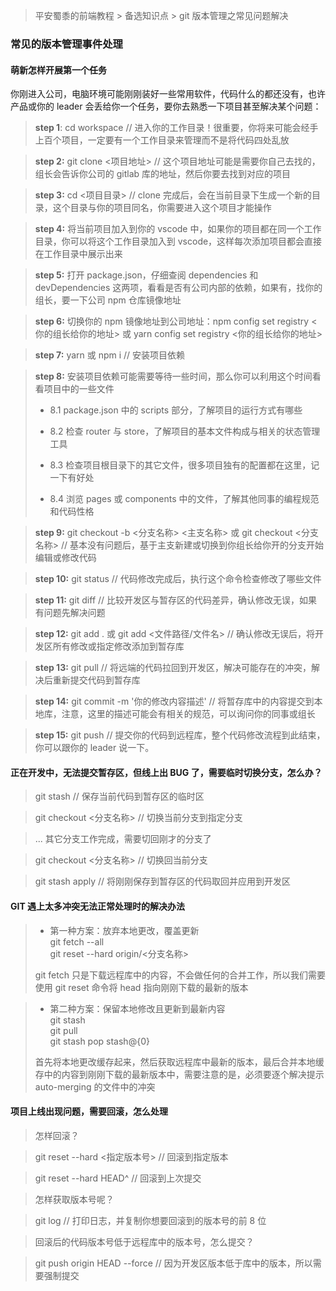 > 平安蜀黍的前端教程 > 备选知识点 > git 版本管理之常见问题解决

### 常见的版本管理事件处理

#### 萌新怎样开展第一个任务

你刚进入公司，电脑环境可能刚刚装好一些常用软件，代码什么的都还没有，也许产品或你的 leader 会丢给你一个任务，要你去熟悉一下项目甚至解决某个问题：

> **step 1**: cd workspace // 进入你的工作目录！很重要，你将来可能会经手上百个项目，一定要有一个工作目录来管理而不是将代码四处乱放

> **step 2:** git clone <项目地址> // 这个项目地址可能是需要你自己去找的，组长会告诉你公司的 gitlab 库的地址，然后你要去找到对应的项目

> **step 3:** cd <项目目录> // clone 完成后，会在当前目录下生成一个新的目录，这个目录与你的项目同名，你需要进入这个项目才能操作

> **step 4:** 将当前项目加入到你的 vscode 中，如果你的项目都在同一个工作目录，你可以将这个工作目录加入到 vscode，这样每次添加项目都会直接在工作目录中展示出来

> **step 5:** 打开 package.json，仔细查阅 dependencies 和 devDependencies 这两项，看看是否有公司内部的依赖，如果有，找你的组长，要一下公司 npm 仓库镜像地址

> **step 6:** 切换你的 npm 镜像地址到公司地址：npm config set registry <你的组长给你的地址> 或 yarn config set registry <你的组长给你的地址>

> **step 7:** yarn 或 npm i // 安装项目依赖

> **step 8:** 安装项目依赖可能需要等待一些时间，那么你可以利用这个时间看看项目中的一些文件
>
> - 8.1 package.json 中的 scripts 部分，了解项目的运行方式有哪些
>
> - 8.2 检查 router 与 store，了解项目的基本文件构成与相关的状态管理工具
>
> - 8.3 检查项目根目录下的其它文件，很多项目独有的配置都在这里，记一下有好处
>
> - 8.4 浏览 pages 或 components 中的文件，了解其他同事的编程规范和代码性格

> **step 9:** git checkout -b <分支名称> <主支名称> 或 git checkout <分支名称> // 基本没有问题后，基于主支新建或切换到你组长给你开的分支开始编辑或修改代码

> **step 10:** git status // 代码修改完成后，执行这个命令检查修改了哪些文件

> **step 11:** git diff // 比较开发区与暂存区的代码差异，确认修改无误，如果有问题先解决问题

> **step 12:** git add . 或 git add <文件路径/文件名> // 确认修改无误后，将开发区所有修改或指定修改添加到暂存库

> **step 13:** git pull // 将远端的代码拉回到开发区，解决可能存在的冲突，解决后重新提交代码到暂存库

> **step 14:** git commit -m '你的修改内容描述' // 将暂存库中的内容提交到本地库，注意，这里的描述可能会有相关的规范，可以询问你的同事或组长

> **step 15:** git push // 提交你的代码到远程库，整个代码修改流程到此结束，你可以跟你的 leader 说一下。

#### 正在开发中，无法提交暂存区，但线上出 BUG 了，需要临时切换分支，怎么办？

> git stash // 保存当前代码到暂存区的临时区

> git checkout <分支名称> // 切换当前分支到指定分支

> ... 其它分支工作完成，需要切回刚才的分支了

> git checkout <分支名称> // 切换回当前分支

> git stash apply // 将刚刚保存到暂存区的代码取回并应用到开发区

#### GIT 遇上太多冲突无法正常处理时的解决办法

> - 第一种方案：放弃本地更改，覆盖更新  
>   git fetch --all  
>   git reset --hard origin/<分支名称>
>
> git fetch 只是下载远程库中的内容，不会做任何的合并工作，所以我们需要使用 git reset 命令将 head 指向刚刚下载的最新的版本

> - 第二种方案：保留本地修改且更新到最新内容  
>   git stash  
>   git pull  
>   git stash pop stash@{0}
>
> 首先将本地更改缓存起来，然后获取远程库中最新的版本，最后合并本地缓存中的内容到刚刚下载的最新版本中，需要注意的是，必须要逐个解决提示 auto-merging 的文件中的冲突

#### 项目上线出现问题，需要回滚，怎么处理

> 怎样回滚？

> git reset --hard <指定版本号> // 回滚到指定版本

> git reset --hard HEAD^ // 回滚到上次提交

> 怎样获取版本号呢？

> git log // 打印日志，并复制你想要回滚到的版本号的前 8 位

> 回滚后的代码版本号低于远程库中的版本号，怎么提交？

> git push origin HEAD --force // 因为开发区版本低于库中的版本，所以需要强制提交
